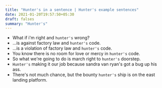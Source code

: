```yaml
---
title: "Hunter's in a sentence | Hunter's example sentences"
date: 2021-01-20T19:57:50+05:30
draft: falses
summary: "Hunter's"
---
```

- What if i'm right and `hunter's` wrong?
- ...is against factory law and `hunter's` code.
- ...is a violation of factory law and `hunter's` code.
- You know there is no room for love or mercy in `hunter's` code.
- So what we're going to do is march right to `hunter's` doorstep.
- `Hunter's` making it our job because sandra van ryan's got a bug up his ass.
- There's not much chance, but the bounty `hunter's` ship is on the east landing platform.
                 
